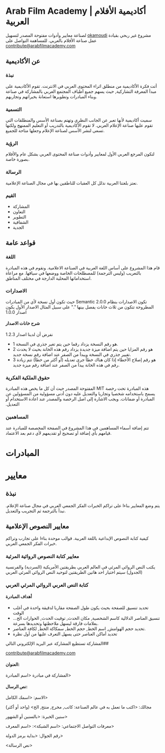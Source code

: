 # Arab Film Academy | أكاديمية اﻷفلام العربية
&#x202b;
مشروع غير ربحي بقيادة 
[okamoudi](https://twitter.com/okamoudi)
 لصناعة معايير وأدوات مفتوحة المصدر لتسهيل عمل صناعة الأفلام بالعربي.
للمساهمة التواصل على
[contribute@arabfilmacademy.com](mailto://contribute@arabfilmacademy.com?subject=%D8%A7%D9%84%D9%85%D8%B4%D8%A7%D8%B1%D9%83%D8%A9%20%D9%81%D9%8A%20%D9%85%D8%A8%D8%A7%D8%AF%D8%B1%D8%A9&body=%D8%A7%D9%84%D8%A7%D8%B3%D9%85%3A%0D%0A%D9%85%D8%AC%D8%A7%D9%84%D9%83%3A%20%0D%0A%D8%B3%D9%86%D9%8A%D9%86%20%D8%A7%D9%84%D8%AE%D8%A8%D8%B1%D8%A9%3A%20%0D%0A%D9%85%D8%B9%D8%B1%D9%81%D8%A7%D8%AA%20%D8%A7%D9%84%D8%AA%D9%88%D8%A7%D8%B5%D9%84%20%D8%A7%D9%84%D8%A7%D8%AC%D8%AA%D9%85%D8%A7%D8%B9%D9%8A%3A%0D%0A%D8%B1%D9%82%D9%85%20%D8%A7%D9%84%D8%AC%D9%88%D8%A7%D9%84%3A%20%0D%0A)


## عن اﻷكاديمية
### نبذة
أتت فكرة الأكاديمية من منطلق اثراء المحتوى العربي في الانترنت. تقوم اﻷكاديمية على مبدأ المعرفة التشاركية, حيث يسهم جميع أطياف المجتمع العربي بالمشاركة في صناعة وبناء المبادرات وتطويرها استعانةَ بخبراتهم وتجاربهم.
### التسمية
سميت أكاديمية ﻷنها تعبر عن الجانب النظري وتهتم بصناعة اﻷسس والمنطلقات التي تقوم عليها صناعة الإعلام العربي. لا تقوم اﻷكاديمية بالتدريب أو التعليم الممنهج ولكنها تسعى لنشر اﻷسس لصناعة الإعلام وجعلها متاحة للجميع.
### الرؤية
لتكون المرجع العربي اﻷول لمعايير وأدوات صناعة المحتوى العربي بشكل عام والأفلام بصورة خاصة.
### الرسالة
نعتز بلغتنا العربية نذلل كل العقبات للناطقين بها في مجال الصناعة الإعلامية.
### القيم
* المشاركة
* التعاون
* التطوير
* الشفافية
* الجدية

## قواعد عامة
### اللغة
قام هذا المشروع على أساس اللغة العربية في الصناعة الاعلامية. ونقوم في هذه المبادرة بالتعريب (وليس الترجمة) للمصطلحات الخاصة ووضعها في سياقها. مع مراعاة استخداماتها المحلية الدارجة في مختلف المناطق.
&#x202b;
### الاصدارات
&#x202b;
تكون الاصدارات بنظام Semantic 2.0.0 حيث تكون أول نسخة لأي من المبادرات المطروحة تتكون من ثلاث خانات يفصل بينها "." على سبيل المثال الاصدار الأول يكون اصدار 
1.0.0
#### شرح خانات الاصدار
نفرض أن لدينا اصدار 1.2.3
&#x202b;
- 1 هو رقم النسخة يزداد رقما حين يتم تغير جذري في النسخة. 
&#x202b;
- 2 هو رقم المزايا حين يتم اضافة ميزة جديدة يزداد رقم هذه الخانة بحيث لا يحدث تغيير جذري في النسخة ويبدأ من الصفر عند اضافة رقم نسخة جديد.
&#x202b;
- 3 هو رقم إصلاح الأخطاء إذا كان هناك خطأ جرى تعديله (أو أكثر من خطأ) تتم زيادة رقم في هذه الخانة ييدأ من الصفر عند اضافة رقم ميزة جديد. 
### حقوق الملكية الفكرية
&#x202b;
هذه المبادرة تحت رخصة MIT المفتوحة المصدر حيث أن كل ما يخص هذه المبادرة يسمح باستخدامه شخصيا وتجاريا والتعديل عليه دون أدنى مسؤولية من المسؤولين عن المبادرة أو ضمانات. ويجب الاشارة إلى اصل الرخصة والمصدر عند اعادة الاستخدام أو التعديل.
### المساهمين
تتم إضافة أسماء المساهمين في هذا المشروع في الصفحة المخصصة للمبادرة عند قيامهم بأي إضافة أو تصحيح أو تقديمهم ﻷي دعم بعد الاعتماد.
# المبادرات
#  معايير
##  نبذة
يتم وضع المعايير بناءا على تراكم الخبرات الفكر الجمعي العربي في مجال صناعة الإعلام. نبدأ بالترجمة ثم التجريب والتعديل.
## معايير النصوص الإعلامية
كيفية كتابة النصوص الإبداعية باللغة العربية. قوالب موحدة بناءا على تجارب وتراكم خبرات الفكر الجمعي العربي.

### معايير كتابة النصوص الروائية المرئية
يكتب النص الروائي المرئي في العالم العربي بطريقتين اﻷمريكية (السردية) والفرنسية (الجدول)
سيتم اختيار احد هاتين الطريقتين لتوحيد النص الروائي المرئي العربي

###  كتابة النص العربي الروائي المرئي العربي
####  أهداف المبادرة
- تحديد تنسيق للصفحة بحيث يكون طول الصفحة مقاربا لدقيقة واحدة في أغلب الوقت
- تنسيق العناصر الدلالية كاسم الشخصية, مكان الحدث, توقيت الحدث, الحوارات الخ… بعلامات فارقة ليسهل ملاحظتها وتحديدها بسرعة.
- تحديد حجم الهوامش, اسم الخط, حجم الخط, سمكاكة الخط, لكافة العناصر. 
&#x202b;
- تحديد أماكن العناصر حتى يسهل التعرف عليها من أول نظرة

&#x202b;
##المشاركة
تستطيع المشاركة عبر البريد الإلكتروني التالي

[contribute@arabfilmacademy.com](mailto://contribute@arabfilmacademy.com?subject=%D8%A7%D9%84%D9%85%D8%B4%D8%A7%D8%B1%D9%83%D8%A9%20%D9%81%D9%8A%20%D9%85%D8%A8%D8%A7%D8%AF%D8%B1%D8%A9&body=%D8%A7%D9%84%D8%A7%D8%B3%D9%85%3A%0D%0A%D9%85%D8%AC%D8%A7%D9%84%D9%83%3A%20%0D%0A%D8%B3%D9%86%D9%8A%D9%86%20%D8%A7%D9%84%D8%AE%D8%A8%D8%B1%D8%A9%3A%20%0D%0A%D9%85%D8%B9%D8%B1%D9%81%D8%A7%D8%AA%20%D8%A7%D9%84%D8%AA%D9%88%D8%A7%D8%B5%D9%84%20%D8%A7%D9%84%D8%A7%D8%AC%D8%AA%D9%85%D8%A7%D8%B9%D9%8A%3A%0D%0A%D8%B1%D9%82%D9%85%20%D8%A7%D9%84%D8%AC%D9%88%D8%A7%D9%84%3A%20%0D%0A)

#### العنوان:

المشاركة في مبادرة <اسم المبادرة>

#### نص الرسال:

الاسم: <اسمك الكامل>

مجالك: <اكتب ما تعمل به في عالم الصناعة: كاتب, مخرج, منتج, الخ> (واحد أو أكثر)

سنين الخبرة: <بالسنين أو الشهور>

معرفات التواصل الاجتماعي: <اسم الشبكة>: <اسم المعرف>

رقم الجوال: <بداية برمز الدولة>

<نص الرسالة>
